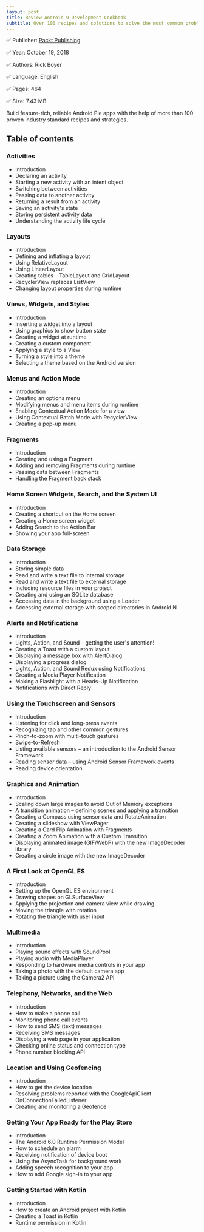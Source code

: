 ```yaml
---
layout: post
title: Review Android 9 Development Cookbook
subtitle: Over 100 recipes and solutions to solve the most common problems faced by Android developers, 3rd Edition
---
```


✅ Publisher: 	[Packt Publishing](https://www.packtpub.com/application-development/android-9-development-cookbook-third-edition)

✅ Year: 	October 19, 2018

✅ Authors: 	 Rick Boyer

✅ Language: English

✅ Pages: 	464

✅ Size: 	7.43 MB

Build feature-rich, reliable Android Pie apps with the help of more than 100 proven industry standard recipes and strategies.


## Table of contents


### Activities

- Introduction
- Declaring an activity
- Starting a new activity with an intent object
- Switching between activities
- Passing data to another activity
- Returning a result from an activity
- Saving an activity's state
- Storing persistent activity data
- Understanding the activity life cycle 


### Layouts

- Introduction
- Defining and inflating a layout
- Using RelativeLayout
- Using LinearLayout
- Creating tables – TableLayout and GridLayout
- RecyclerView replaces ListView
- Changing layout properties during runtime 


### Views, Widgets, and Styles 

- Introduction
- Inserting a widget into a layout
- Using graphics to show button state
- Creating a widget at runtime
- Creating a custom component
- Applying a style to a View
- Turning a style into a theme
- Selecting a theme based on the Android version


### Menus and Action Mode 

- Introduction
- Creating an options menu
- Modifying menus and menu items during runtime
- Enabling Contextual Action Mode for a view
- Using Contextual Batch Mode with RecyclerView
- Creating a pop-up menu 


###  Fragments

- Introduction
- Creating and using a Fragment
- Adding and removing Fragments during runtime
- Passing data between Fragments
- Handling the Fragment back stack 


### Home Screen Widgets, Search, and the System UI

- Introduction
- Creating a shortcut on the Home screen
- Creating a Home screen widget
- Adding Search to the Action Bar
- Showing your app full-screen 


### Data Storage

- Introduction
- Storing simple data
- Read and write a text file to internal storage
- Read and write a text file to external storage
- Including resource files in your project
- Creating and using an SQLite database
- Accessing data in the background using a Loader
- Accessing external storage with scoped directories in Android N 


### Alerts and Notifications

- Introduction
- Lights, Action, and Sound – getting the user's attention!
- Creating a Toast with a custom layout
- Displaying a message box with AlertDialog
- Displaying a progress dialog
- Lights, Action, and Sound Redux using Notifications
- Creating a Media Player Notification
- Making a Flashlight with a Heads-Up Notification
- Notifications with Direct Reply 


### Using the Touchscreen and Sensors 

- Introduction
- Listening for click and long-press events
- Recognizing tap and other common gestures
- Pinch-to-zoom with multi-touch gestures
- Swipe-to-Refresh
- Listing available sensors – an introduction to the Android Sensor Framework
- Reading sensor data – using Android Sensor Framework events
- Reading device orientation 


### Graphics and Animation 

- Introduction
- Scaling down large images to avoid Out of Memory exceptions
- A transition animation – defining scenes and applying a transition
- Creating a Compass using sensor data and RotateAnimation
- Creating a slideshow with ViewPager
- Creating a Card Flip Animation with Fragments
- Creating a Zoom Animation with a Custom Transition
- Displaying animated image (GIF/WebP) with the new ImageDecoder library
- Creating a circle image with the new ImageDecoder 


### A First Look at OpenGL ES

- Introduction
- Setting up the OpenGL ES environment
- Drawing shapes on GLSurfaceView
- Applying the projection and camera view while drawing
- Moving the triangle with rotation
- Rotating the triangle with user input 


### Multimedia

- Introduction
- Playing sound effects with SoundPool
- Playing audio with MediaPlayer
- Responding to hardware media controls in your app
- Taking a photo with the default camera app
- Taking a picture using the Camera2 API 


### Telephony, Networks, and the Web 

- Introduction
- How to make a phone call
- Monitoring phone call events
- How to send SMS (text) messages
- Receiving SMS messages
- Displaying a web page in your application
- Checking online status and connection type
- Phone number blocking API 


### Location and Using Geofencing 

- Introduction
- How to get the device location
- Resolving problems reported with the GoogleApiClient OnConnectionFailedListener
- Creating and monitoring a Geofence 


### Getting Your App Ready for the Play Store 

- Introduction
- The Android 6.0 Runtime Permission Model
- How to schedule an alarm
- Receiving notification of device boot
- Using the AsyncTask for background work
- Adding speech recognition to your app
- How to add Google sign-in to your app 

### Getting Started with Kotlin 

- Introduction
- How to create an Android project with Kotlin
- Creating a Toast in Kotlin
- Runtime permission in Kotlin 